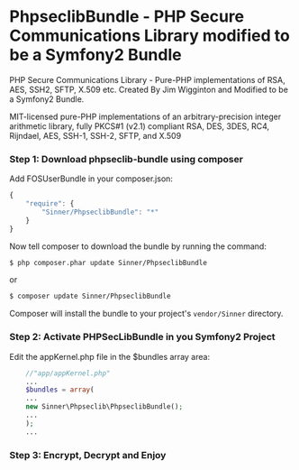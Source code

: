# PhpseclibBundle - PHP Secure Communications Library modified to be a Symfony2 Bundle

PHP Secure Communications Library - Pure-PHP implementations of RSA, AES, SSH2, SFTP, X.509 etc. Created By Jim Wigginton and Modified to be a Symfony2 Bundle.

MIT-licensed pure-PHP implementations of an arbitrary-precision integer
arithmetic library, fully PKCS#1 (v2.1) compliant RSA, DES, 3DES, RC4, Rijndael,
AES, SSH-1, SSH-2, SFTP, and X.509


### Step 1: Download phpseclib-bundle using composer

Add FOSUserBundle in your composer.json:

```js
{
    "require": {
        "Sinner/PhpseclibBundle": "*"
    }
}
```

Now tell composer to download the bundle by running the command:

``` bash
$ php composer.phar update Sinner/PhpseclibBundle
```
or


``` bash
$ composer update Sinner/PhpseclibBundle
```

Composer will install the bundle to your project's `vendor/Sinner` directory.

### Step 2: Activate PHPSecLibBundle in you Symfony2 Project

Edit the appKernel.php file in the $bundles array area:

```php
    //"app/appKernel.php"
    ...
    $bundles = array(
	...
	new Sinner\Phpseclib\PhpseclibBundle();
	...
    );
    ...
```

### Step 3: Encrypt, Decrypt and Enjoy